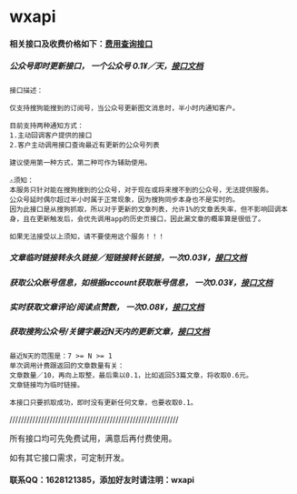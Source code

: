 # wxapi

#### 相关接口及收费价格如下：[费用查询接口](https://coding.net/u/iwoods/p/wxapi-doc/git/blob/master/pay.md?public=true)

##### 公众号即时更新接口， 一个公众号 0.1¥／天，[接口文档](https://coding.net/u/iwoods/p/wxapi-doc/git/blob/master/api1.md?public=true)

```
接口描述：

仅支持搜狗能搜到的订阅号，当公众号更新图文消息时，半小时内通知客户。

目前支持两种通知方式：
1.主动回调客户提供的接口
2.客户主动调用接口查询最近有更新的公众号列表

建议使用第一种方式，第二种可作为辅助使用。

⚠️须知：
本服务只针对能在搜狗搜到的公众号，对于现在或将来搜不到的公众号，无法提供服务。
公众号延时偶尔超过半小时属于正常现象，因为搜狗同步本身也不是实时的。
因为此接口是从搜狗抓取，所以对于更新的文章列表，允许1%的文章丢失率，但不影响回调本身，且在更新触发后，会优先调用app的历史页接口，因此漏文章的概率算是很低了。

如果无法接受以上须知，请不要使用这个服务！！！
```

##### 文章临时链接转永久链接／短链接转长链接，一次0.03¥，[接口文档](https://coding.net/u/iwoods/p/wxapi-doc/git/blob/master/api2.md?public=true)

##### 获取公众账号信息，如根据account获取账号信息， 一次0.03¥，[接口文档](https://coding.net/u/iwoods/p/wxapi-doc/git/blob/master/api3.md?public=true)

##### 实时获取文章评论/阅读点赞数， 一次0.08¥，[接口文档](https://coding.net/u/iwoods/p/wxapi-doc/git/blob/master/api4.md?public=true)

##### 获取搜狗公众号/关键字最近N天内的更新文章，[接口文档](https://coding.net/u/iwoods/p/wxapi-doc/git/blob/master/api5.md?public=true)
```
最近N天的范围是：7 >= N >= 1
单次调用计费跟返回的文章数量有关：
文章数量／10，再向上取整，最后乘以0.1，比如返回53篇文章，将收取0.6元。
文章链接均为临时链接。

本接口只要抓取成功，即时没有更新任何文章，也要收取0.1。
```

///////////////////////////////////////////////////////////

所有接口均可先免费试用，满意后再付费使用。

如有其它接口需求，可定制开发。

#### 联系QQ：1628121385，添加好友时请注明：wxapi
